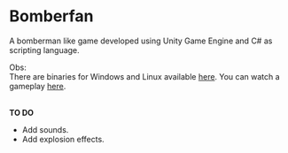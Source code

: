 # Bomberfan
A bomberman like game developed using Unity Game Engine and C# as scripting language.
<br />

Obs:
<br/>
There are binaries for Windows and Linux available [here](https://drive.google.com/open?id=0BygkGs-_Jsf6YWZEdFV3YlIzZnc).
You can watch a gameplay [here](https://www.youtube.com/watch?v=iKuuKEjtq84).
<br /><br />

**TO DO**
<br />

- Add sounds. <br />
- Add explosion effects.
